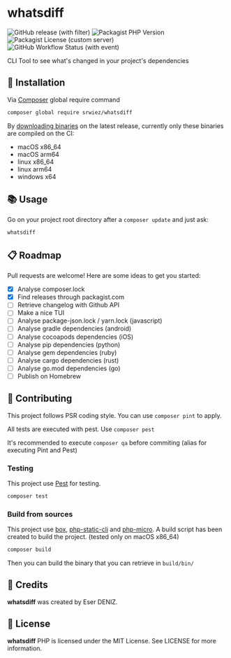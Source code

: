 # whatsdiff

![GitHub release (with filter)](https://img.shields.io/github/v/release/SRWieZ/whatsdiff)
![Packagist PHP Version](https://img.shields.io/packagist/dependency-v/SRWieZ/whatsdiff/php)
![Packagist License (custom server)](https://img.shields.io/packagist/l/SRWieZ/whatsdiff)
![GitHub Workflow Status (with event)](https://img.shields.io/github/actions/workflow/status/SRWieZ/whatsdiff/test.yml)

CLI Tool to see what's changed in your project's dependencies

## 🚀 Installation
Via [Composer](https://getcomposer.org/) global require command
```bash
composer global require srwiez/whatsdiff
```

By [downloading binaries](https://github.com/SRWieZ/whatsdiff/releases/latest) on the latest release, currently only these binaries are compiled on the CI:
- macOS x86_64
- macOS arm64
- linux x86_64
- linux arm64
- windows x64

## 📚 Usage

Go on your project root directory after a `composer update` and just ask:
```bash
whatsdiff
```

## 📋 Roadmap
Pull requests are welcome! Here are some ideas to get you started:
- [x] Analyse composer.lock
- [x] Find releases through packagist.com
- [ ] Retrieve changelog with Github API
- [ ] Make a nice TUI
- [ ] Analyse package-json.lock / yarn.lock (javascript)
- [ ] Analyse gradle dependencies (android)
- [ ] Analyse cocoapods dependencies (iOS)
- [ ] Analyse pip dependencies (python)
- [ ] Analyse gem dependencies (ruby)
- [ ] Analyse cargo dependencies (rust)
- [ ] Analyse go.mod dependencies (go)
- [ ] Publish on Homebrew

## 🔧 Contributing
This project follows PSR coding style. You can use `composer pint` to apply.

All tests are executed with pest. Use `composer pest`

It's recommended to execute `composer qa` before commiting (alias for executing Pint and Pest)

### Testing
This project use [Pest](https://pestphp.com/) for testing.
```bash
composer test
```
### Build from sources
This project use [box](https://github.com/box-project/box), [php-static-cli](https://github.com/crazywhalecc/static-php-cli) and [php-micro](https://github.com/dixyes/phpmicro).
A build script has been created to build the project. (tested only on macOS x86_64)

```bash
composer build
```
Then you can build the binary that you can retrieve in `build/bin/`

## 👥 Credits

**whatsdiff** was created by Eser DENIZ.

## 📝 License

**whatsdiff** PHP is licensed under the MIT License. See LICENSE for more information.
